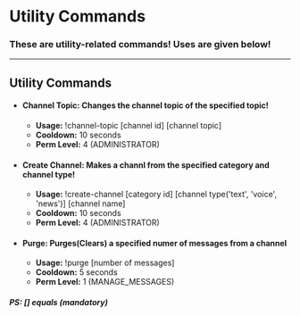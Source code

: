 # Utility Commands
### These are utility-related commands! Uses are given below!
---
## Utility Commands
- #### **Channel Topic:**  Changes the channel topic of the specified topic!
  - **Usage:** !channel-topic [channel id] [channel topic]
  - **Cooldown:** 10 seconds
  - **Perm Level:** 4 (ADMINISTRATOR)

- #### **Create Channel:**  Makes a channl from the specified category and channel type!
  - **Usage:** !create-channel [category id] [channel type('text', 'voice', 'news')] [channel name]
  - **Cooldown:** 10 seconds
  - **Perm Level:** 4 (ADMINISTRATOR)

- #### **Purge:**  Purges(Clears) a specified numer of messages from a channel
  - **Usage:** !purge [number of messages]
  - **Cooldown:** 5 seconds
  - **Perm Level:** 1 (MANAGE_MESSAGES)

##### PS: [] equals (mandatory)